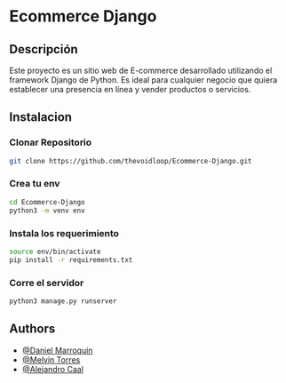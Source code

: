 
# Ecommerce Django

## Descripción
Este proyecto es un sitio web de E-commerce desarrollado utilizando el framework Django de Python. Es ideal para cualquier negocio que quiera establecer una presencia en línea y vender productos o servicios.



## Instalacion

### Clonar Repositorio

```bash
git clone https://github.com/thevoidloop/Ecommerce-Django.git
```

### Crea tu env

```bash
cd Ecommerce-Django
python3 -m venv env
```

### Instala los requerimiento

```bash
source env/bin/activate
pip install -r requirements.txt
```

### Corre el servidor

```bash
python3 manage.py runserver
```
    
    
## Authors

- [@Daniel Marroquin](https://github.com/thevoidloop)
- [@Melvin Torres](https://github.com/Melvin3107)
- [@Alejandro Caal](https://github.com/alejoca7)